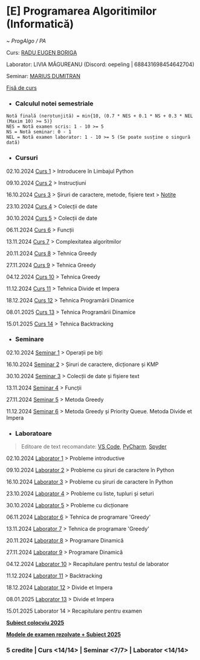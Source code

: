 # [E] Programarea Algoritimilor (Informatică)
~ *ProgAlgo / PA*

Curs: [RADU EUGEN BORIGA](mailto:radu.boriga@fmi.unibuc.ro)

Laborator: LIVIA MĂGUREANU (Discord: oepeling | 688431698454642704)

Seminar: [MARIUS DUMITRAN](mailto:marius.dumitran@fmi.unibuc.ro)

[Fișă de curs](https://cursuri.fmi.unibuc.ro/api/uploads/db2457ca-bb89-499f-b779-566f35615f59.pdf)

* ### Calculul notei semestriale
```
Notă finală (nerotunjită) = min{10, (0.7 * NES + 0.1 * NS + 0.3 * NEL (Maxim 10) >= 5)}
NES = Notă examen scris: 1 - 10 >= 5
NS = Notă seminar: 0 - 1
NEL = Notă examen laborator: 1 - 10 >= 5 (Se poate susține o singură dată)
```

* ### Cursuri

02.10.2024 [Curs 1](./Cursuri/01.%20Introducere%20în%20limbajul%20Python%20-%2002.10.2024.pdf) > Introducere în Limbajul Python

09.10.2024 [Curs 2](./Cursuri/02.%20Instrucțiuni%20-%2009.10.2024.pdf) > Instrucțiuni

16.10.2024 [Curs 3](./Cursuri/03.%20Șiruri%20de%20caractere%20-%2016.10.2024.pdf) > Șiruri de caractere, metode, fișiere text > [Notițe](https://colab.research.google.com/drive/15cNFjpqOmVooHKNp4fMlSMsmBbkX3HS7?usp=drive_link)

23.10.2024 [Curs 4](./Cursuri/04.%20Colecții%20de%20date%20-%2023.10.2024.pdf) > Colecții de date

30.10.2024 [Curs 5](./Cursuri/05.%20Colecții%20de%20date%20-%2030.10.2024.pdf) > Colecții de date

06.11.2024 [Curs 6](./Cursuri/06.%20Funcții%20-%2006.11.2024.pdf) > Funcții

13.11.2024 [Curs 7](./Cursuri/07.%20Complexitatea%20algoritmilor%20-%2013.11.2024.pdf) > Complexitatea algoritmilor

20.11.2024 [Curs 8](./Cursuri/08.%20Tehnica%20Greedy%20-%2020.11.2024.pdf) > Tehnica Greedy

27.11.2024 [Curs 9](./Cursuri/09.%20Tehnica%20Greedy%20-%2027.11.2024.pdf) > Tehnica Greedy

04.12.2024 [Curs 10](./Cursuri/10.%20Tehnica%20Greedy%20-%2004.12.2024.pdf) > Tehnica Greedy

11.12.2024 [Curs 11](./Cursuri/11.%20Divide%20et%20Impera%20-%2011.12.2024.pdf) > Tehnica Divide et Impera

18.12.2024 [Curs 12](./Cursuri/12.%20Programarea%20Dinamică%20-%2018.12.2024.pdf) > Tehnica Programării Dinamice

08.01.2025 [Curs 13](./Cursuri/13.%20Programarea%20Dinamică%20-%2008.01.2025.pdf) > Tehnica Programării Dinamice

15.01.2025 [Curs 14](./Cursuri/14.%20Tehnica%20Backtracking%20-%2015.01.2025.pdf) > Tehnica Backtracking

* ### Seminare

02.10.2024 [Seminar 1](./Seminare/Seminarul%201/) > Operații pe biți

16.10.2024 [Seminar 2](./Seminare/Seminarul%202/) > Șiruri de caractere, dicționare și KMP

30.10.2024 [Seminar 3](./Seminare/Seminarul%203/) > Colecții de date și fișiere text

13.11.2024 [Seminar 4](./Seminare/Seminarul%204/) > Funcții

27.11.2024 [Seminar 5](./Seminare/Seminarul%205/) > Metoda Greedy

11.12.2024 [Seminar 6](./Seminare/Seminarul%206/) > Metoda Greedy și Priority Queue. Metoda Divide et Impera

* ### Laboratoare

> Editoare de text recomandate: [VS Code](https://code.visualstudio.com/), [PyCharm](https://www.jetbrains.com/pycharm/), [Spyder](https://www.spyder-ide.org/download/)

02.10.2024 [Laborator 1](./Laboratoare/Laboratorul%2001%20-%20Probleme%20introductive/) > Probleme introductive

09.10.2024 [Laborator 2](./Laboratoare/Laboratorul%2002%20-%20Siruri%20de%20caractere/) > Probleme cu șiruri de caractere în Python

16.10.2024 [Laborator 3](./Laboratoare/Laboratorul%2003%20&%2004%20&%2005%20-%20Colectii%20de%20date/) > Probleme cu șiruri de caractere în Python

23.10.2024 [Laborator 4](./Laboratoare/Laboratorul%2003%20&%2004%20&%2005%20-%20Colectii%20de%20date/) > Probleme cu liste, tupluri și seturi

30.10.2024 [Laborator 5](./Laboratoare/Laboratorul%2003%20&%2004%20&%2005%20-%20Colectii%20de%20date/) > Probleme cu dicționare

06.11.2024 [Laborator 6](./Laboratoare/Laboratorul%2006%20&%2007%20-%20Metoda%20Greedy/) > Tehnica de programare 'Greedy'

13.11.2024 [Laborator 7](./Laboratoare/Laboratorul%2006%20&%2007%20-%20Metoda%20Greedy/) > Tehnica de programare 'Greedy'

20.11.2024 [Laborator 8](./Laboratoare/Laboratorul%2008%20&%2009%20-%20Programare%20dinamica/) > Programare Dinamică

27.11.2024 [Laborator 9](./Laboratoare/Laboratorul%2008%20&%2009%20-%20Programare%20dinamica/) > Programare Dinamică

04.12.2024 [Laborator 10](./Laboratoare/Laboratorul%2010%20-%20Recapitulare%20pentru%20colocviu/) > Recapitulare pentru testul de laborator

11.12.2024 [Laborator 11](./Laboratoare/Laboratorul%2011%20-%20Backtracking/) > Backtracking

18.12.2024 [Laborator 12](./Laboratoare/Laboratorul%2012%20-%20Divide%20et%20Impera/) > Divide et Impera

08.01.2025 [Laborator 13](./Laboratoare/Laboratorul%2013%20-%20Divide%20et%20Impera/) > Divide et Impera

15.01.2025 Laborator 14 > Recapitulare pentru examen

**[Subiect colocviu 2025](./Colocviu/)**

**[Modele de examen rezolvate + Subiect 2025](./Examen/)**


### **5 credite | Curs <14/14> | Seminar <7/7> | Laborator <14/14>**